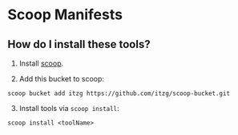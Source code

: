 # Scoop Manifests

## How do I install these tools?

1. Install [scoop](https://github.com/lukesampson/scoop).

2. Add this bucket to scoop:

```
scoop bucket add itzg https://github.com/itzg/scoop-bucket.git
```

3. Install tools via `scoop install`:

```
scoop install <toolName>
```